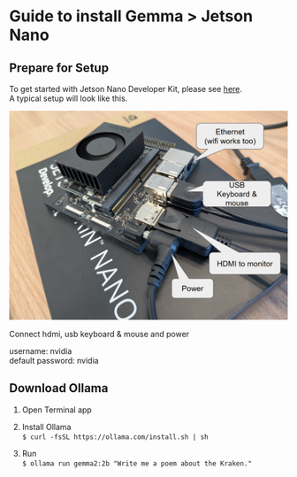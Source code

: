 # Guide to install Gemma > Jetson Nano

## Prepare for Setup

To get started with Jetson Nano Developer Kit, please see [here](https://developer.nvidia.com/embedded/learn/get-started-jetson-nano-devkit).\
A typical setup will look like this.

![Jetson Nano Device Setup](images/jetson_nano.png)

Connect hdmi, usb keyboard & mouse and power

username: nvidia\
default password: nvidia

## Download Ollama

1. Open Terminal app

2. Install Ollama\
```$ curl -fsSL https://ollama.com/install.sh | sh```

3. Run\
```$ ollama run gemma2:2b "Write me a poem about the Kraken."```
